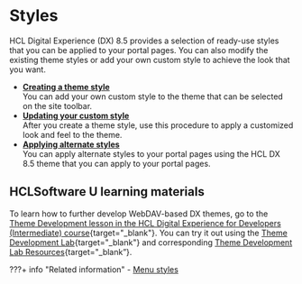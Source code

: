 # Styles

HCL Digital Experience (DX) 8.5 provides a selection of ready-use styles that you can be applied to your portal pages. You can also modify the existing theme styles or add your own custom style to achieve the look that you want.

-   **[Creating a theme style](themeopt_cust_newstyle.md)**  
You can add your own custom style to the theme that can be selected on the site toolbar.
-   **[Updating your custom style](../styles/updating_custom_style/index.md)**  
After you create a theme style, use this procedure to apply a customized look and feel to the theme.
-   **[Applying alternate styles](themeopt_cust_altstyle.md)**  
You can apply alternate styles to your portal pages using the HCL DX 8.5 theme that you can apply to your portal pages.

## HCLSoftware U learning materials

To learn how to further develop WebDAV-based DX themes, go to the [Theme Development lesson in the HCL Digital Experience for Developers (Intermediate) course](https://hclsoftwareu.hcltechsw.com/component/axs/?view=sso_config&id=3&forward=https%3A%2F%2Fhclsoftwareu.hcltechsw.com%2Fcourses%2Flesson%2F%3Fid%3D3462){target="_blank"}. You can try it out using the [Theme Development Lab](https://hclsoftwareu.hcltechsw.com/images/Lc4sMQCcN5uxXmL13gSlsxClNTU3Mjc3NTc4MTc2/DS_Academy/DX/Developer/HDX-DEV-200_Theme_Development.pdf){target="_blank"} and corresponding [Theme Development Lab Resources](https://hclsoftwareu.hcltechsw.com/images/Lc4sMQCcN5uxXmL13gSlsxClNTU3Mjc3NTc4MTc2/DS_Academy/DX/Developer/HDX-DEV-200_Theme_Development_Lab_Resources.zip){target="_blank”}.

???+ info "Related information"
    - [Menu styles](../menus/simple_menu_framework/themeopt_cust_menustyling.md)
